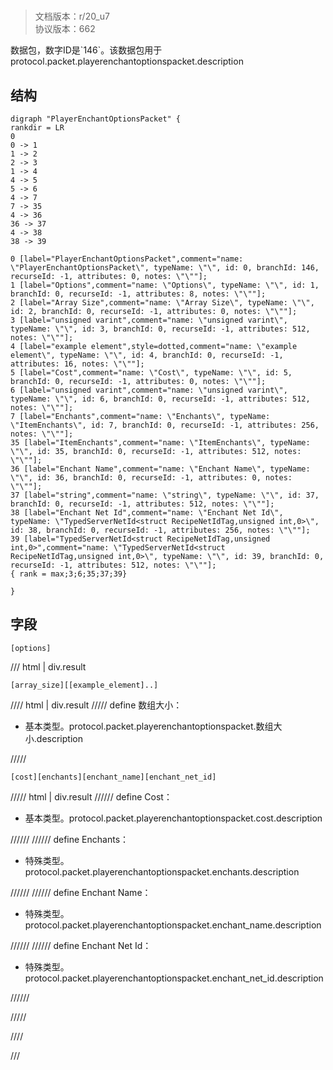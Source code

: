 # <!-- md:samp PlayerEnchantOptionsPacket -->

> 文档版本：r/20_u7<br/>协议版本：662

<!-- md:samp PlayerEnchantOptionsPacket -->数据包，数字ID是`146`。该数据包用于protocol.packet.playerenchantoptionspacket.description

## 结构

```viz
digraph "PlayerEnchantOptionsPacket" {
rankdir = LR
0
0 -> 1
1 -> 2
2 -> 3
1 -> 4
4 -> 5
5 -> 6
4 -> 7
7 -> 35
4 -> 36
36 -> 37
4 -> 38
38 -> 39

0 [label="PlayerEnchantOptionsPacket",comment="name: \"PlayerEnchantOptionsPacket\", typeName: \"\", id: 0, branchId: 146, recurseId: -1, attributes: 0, notes: \"\""];
1 [label="Options",comment="name: \"Options\", typeName: \"\", id: 1, branchId: 0, recurseId: -1, attributes: 8, notes: \"\""];
2 [label="Array Size",comment="name: \"Array Size\", typeName: \"\", id: 2, branchId: 0, recurseId: -1, attributes: 0, notes: \"\""];
3 [label="unsigned varint",comment="name: \"unsigned varint\", typeName: \"\", id: 3, branchId: 0, recurseId: -1, attributes: 512, notes: \"\""];
4 [label="example element",style=dotted,comment="name: \"example element\", typeName: \"\", id: 4, branchId: 0, recurseId: -1, attributes: 16, notes: \"\""];
5 [label="Cost",comment="name: \"Cost\", typeName: \"\", id: 5, branchId: 0, recurseId: -1, attributes: 0, notes: \"\""];
6 [label="unsigned varint",comment="name: \"unsigned varint\", typeName: \"\", id: 6, branchId: 0, recurseId: -1, attributes: 512, notes: \"\""];
7 [label="Enchants",comment="name: \"Enchants\", typeName: \"ItemEnchants\", id: 7, branchId: 0, recurseId: -1, attributes: 256, notes: \"\""];
35 [label="ItemEnchants",comment="name: \"ItemEnchants\", typeName: \"\", id: 35, branchId: 0, recurseId: -1, attributes: 512, notes: \"\""];
36 [label="Enchant Name",comment="name: \"Enchant Name\", typeName: \"\", id: 36, branchId: 0, recurseId: -1, attributes: 0, notes: \"\""];
37 [label="string",comment="name: \"string\", typeName: \"\", id: 37, branchId: 0, recurseId: -1, attributes: 512, notes: \"\""];
38 [label="Enchant Net Id",comment="name: \"Enchant Net Id\", typeName: \"TypedServerNetId<struct RecipeNetIdTag,unsigned int,0>\", id: 38, branchId: 0, recurseId: -1, attributes: 256, notes: \"\""];
39 [label="TypedServerNetId<struct RecipeNetIdTag,unsigned int,0>",comment="name: \"TypedServerNetId<struct RecipeNetIdTag,unsigned int,0>\", typeName: \"\", id: 39, branchId: 0, recurseId: -1, attributes: 512, notes: \"\""];
{ rank = max;3;6;35;37;39}

}

```

## 字段

```title='PlayerEnchantOptionsPacket'
[options]
```

/// html | div.result
```title='Options'
[array_size][[example_element]..]
```

//// html | div.result
///// define
数组大小：<!-- md:samp unsigned varint -->

- 基本类型。protocol.packet.playerenchantoptionspacket.数组大小.description


/////
```title='示例元素'
[cost][enchants][enchant_name][enchant_net_id]
```

///// html | div.result
////// define
Cost：<!-- md:samp unsigned varint -->

- 基本类型。protocol.packet.playerenchantoptionspacket.cost.description


//////
////// define
Enchants：[<!-- md:samp ItemEnchants -->](../types/itemenchants.md)

- 特殊类型。protocol.packet.playerenchantoptionspacket.enchants.description


//////
////// define
Enchant Name：[<!-- md:samp string -->](../types/string.md)

- 特殊类型。protocol.packet.playerenchantoptionspacket.enchant_name.description


//////
////// define
Enchant Net Id：[<!-- md:samp TypedServerNetId&lt;struct RecipeNetIdTag,unsigned int,0&gt; -->](../types/typedservernetid_struct_recipenetidtag,unsigned_int,0_.md)

- 特殊类型。protocol.packet.playerenchantoptionspacket.enchant_net_id.description


//////

/////

////

///

